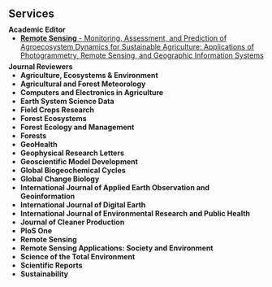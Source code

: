 <h1 id="services"></h1>

<h2 style="margin: 70px 0px 10px;">Services</h2>

<h4 style="margin:0 0px 0;">Academic Editor</h4>

<ul style="margin:0 0 5px;">
  <li><a href="https://www.mdpi.com/journal/remotesensing/special_issues/5OY59GQIS2"><autocolor><strong>Remote Sensing</strong> - </autocolor>Monitoring, Assessment, and Prediction of Agroecosystem Dynamics for Sustainable Agriculture: Applications of Photogrammetry, Remote Sensing, and Geographic Information Systems</a></li>
</ul>

<h4 style="margin:0 0px 0;">Journal Reviewers</h4>

<ul style="margin:0 0 20px;">
  <li><strong>Agriculture, Ecosystems & Environment</strong></li>
  <li><strong>Agricultural and Forest Meteorology</strong></li>
  <li><strong>Computers and Electronics in Agriculture</strong></li>
  <li><strong>Earth System Science Data</strong></li>
  <li><strong>Field Crops Research</strong></li>
  <li><strong>Forest Ecosystems</strong></li>  
  <li><strong>Forest Ecology and Management</strong></li>
  <li><strong>Forests</strong></li>
  <li><strong>GeoHealth</strong></li>
  <li><strong>Geophysical Research Letters</strong></li>
  <li><strong>Geoscientific Model Development</strong></li>  
  <li><strong>Global Biogeochemical Cycles</strong></li>
  <li><strong>Global Change Biology</strong></li>
  <li><strong>International Journal of Applied Earth Observation and Geoinformation</strong></li>
  <li><strong>International Journal of Digital Earth</strong></li>
  <li><strong>International Journal of Environmental Research and Public Health</strong></li>  
  <li><strong>Journal of Cleaner Production</strong></li>
  <li><strong>PloS One</strong></li>
  <li><strong>Remote Sensing</strong></li>
  <li><strong>Remote Sensing Applications: Society and Environment</strong></li>
  <li><strong>Science of the Total Environment</strong></li>  
  <li><strong>Scientific Reports</strong></li>
  <li><strong>Sustainability</strong></li>      
</ul>
